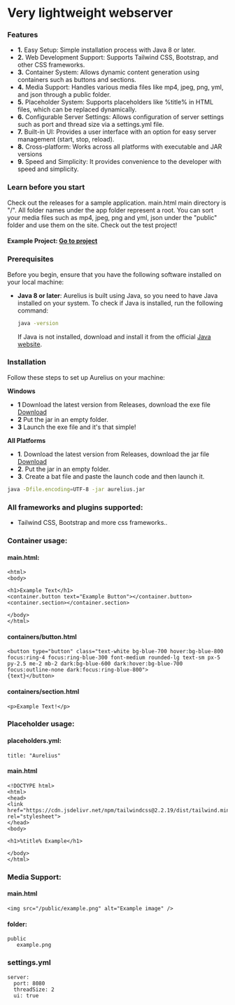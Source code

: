 # Very lightweight webserver

### Features
- **1.** Easy Setup: Simple installation process with Java 8 or later.
- **2.** Web Development Support: Supports Tailwind CSS, Bootstrap, and other CSS frameworks.
- **3.** Container System: Allows dynamic content generation using containers such as buttons and sections.
- **4.** Media Support: Handles various media files like mp4, jpeg, png, yml, and json through a public folder.
- **5.** Placeholder System: Supports placeholders like %title% in HTML files, which can be replaced dynamically.
- **6.** Configurable Server Settings: Allows configuration of server settings such as port and thread size via a settings.yml file.
- **7.** Built-in UI: Provides a user interface with an option for easy server management (start, stop, reload).
- **8.** Cross-platform: Works across all platforms with executable and JAR versions
- **9.** Speed and Simplicity: It provides convenience to the developer with speed and simplicity.

### Learn before you start
Check out the releases for a sample application.
main.html main directory is "/". All folder names under the app folder represent a root.
You can sort your media files such as mp4, jpeg, png and yml, json under the "public" folder and use them on the site. Check out the test project!
#### Example Project: [Go to project](https://github.com/mustafabinguldev/aurelius-example-project)

### Prerequisites

Before you begin, ensure that you have the following software installed on your local machine:

- **Java 8 or later**: Aurelius is built using Java, so you need to have Java installed on your system. To check if Java is installed, run the following command:

    ```bash
    java -version
    ```

  If Java is not installed, download and install it from the official [Java website](https://www.oracle.com/java/technologies/javase-jdk11-downloads.html).

### Installation

Follow these steps to set up Aurelius on your machine:

**Windows**
- **1**  Download the latest version from Releases, download the exe file [Download](https://github.com/mustafabinguldev/Aurelius/releases)
- **2**  Put the jar in an empty folder.
- **3**  Launch the exe file and it's that simple!

**All Platforms**
- **1**. Download the latest version from Releases, download the jar file [Download](https://github.com/mustafabinguldev/Aurelius/releases)
- **2**. Put the jar in an empty folder.
- **3**. Create a bat file and paste the launch code and then launch it.
``` bash
java -Dfile.encoding=UTF-8 -jar aurelius.jar
```


### All frameworks and plugins supported:
- Tailwind CSS, Bootstrap and more css frameworks..

### Container usage:
#### main.html:
```
<html>
<body>

<h1>Example Text</h1>
<container.button text="Example Button"></container.button>
<container.section></container.section>

</body>
</html>
```
#### containers/button.html
```
<button type="button" class="text-white bg-blue-700 hover:bg-blue-800 focus:ring-4 focus:ring-blue-300 font-medium rounded-lg text-sm px-5 py-2.5 me-2 mb-2 dark:bg-blue-600 dark:hover:bg-blue-700 focus:outline-none dark:focus:ring-blue-800">
{text}</button>
```
#### containers/section.html
```
<p>Example Text!</p>
```

### Placeholder usage:
#### placeholders.yml:
```
title: "Aurelius"
```
#### main.html
```
<!DOCTYPE html>
<html>
<head>
<link href="https://cdn.jsdelivr.net/npm/tailwindcss@2.2.19/dist/tailwind.min.css" rel="stylesheet">
</head>
<body>

<h1>%title% Example</h1>

</body>
</html>

```

### Media Support:
#### main.html
```
<img src="/public/example.png" alt="Example image" />
```
#### folder:
``` 
public
   example.png
```

### settings.yml
 ```
server:
   port: 8080
   threadSize: 2
   ui: true
 ```

